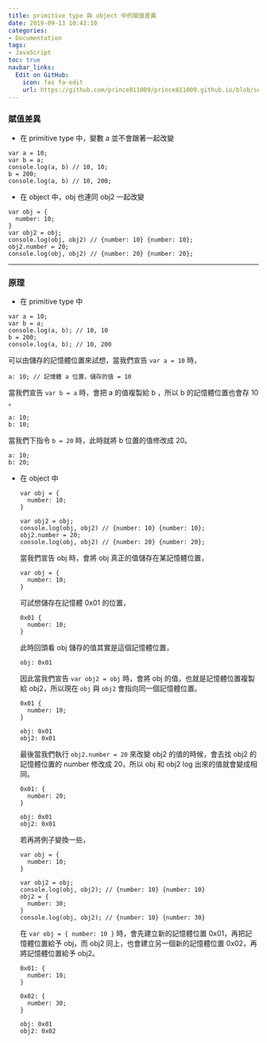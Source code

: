 ```yaml
---
title: primitive type 與 object 中的賦值差異
date: 2019-09-13 10:43:10
categories:
- Documentation
tags:
- JavaScript
toc: true
navbar_links:
  Edit on GitHub:
    icon: fas fa-edit
    url: https://github.com/prince811009/prince811009.github.io/blob/source/blog/source/_posts/primitive%20type%20%E8%88%87%20object%20%E4%B8%AD%E7%9A%84%E8%B3%A6%E5%80%BC%E5%B7%AE%E7%95%B0.md
---
```


### 賦值差異
 - 在 primitive type 中，變數 a 並不會跟著一起改變

  ```
  var a = 10;
  var b = a;
  console.log(a, b) // 10, 10;
  b = 200;
  console.log(a, b) // 10, 200;
  ```  

 - 在 object 中，obj 也連同 obj2 一起改變

  ```
  var obj = {
    number: 10;
  }
  var obj2 = obj;
  console.log(obj, obj2) // {number: 10} {number: 10};
  obj2.number = 20;
  console.log(obj, obj2) // {number: 20} {number: 20};
  ```

<!-- more -->

---
### 原理
 - 在 primitive type 中

  ```
  var a = 10;
  var b = a;
  console.log(a, b); // 10, 10
  b = 200;
  console.log(a, b); // 10, 200
  ```  

  可以由儲存的記憶體位置來試想，當我們宣告  `var a = 10` 時，

  ```
  a: 10; // 記憶體 a 位置，儲存的值 = 10
  ```

  當我們宣告 `var b = a` 時，會把 a 的值複製給 b ，所以 b 的記憶體位置也會存 10 。

  ```
  a: 10;
  b: 10;
  ```

  當我們下指令 `b = 20` 時，此時就將 b 位置的值修改成 20。

  ```
  a: 10;
  b: 20;
  ```

- 在 object 中

  ```
  var obj = {
    number: 10;
  }

  var obj2 = obj;
  console.log(obj, obj2) // {number: 10} {number: 10};
  obj2.number = 20;
  console.log(obj, obj2) // {number: 20} {number: 20};
  ```

  當我們宣告 obj 時，會將 obj 真正的值儲存在某記憶體位置，

  ```
  var obj = {
    number: 10;
  }
  ```

  可試想儲存在記憶體 0x01 的位置，

  ```
  0x01 {
    number: 10;
  }
  ```

  此時回頭看 obj 儲存的值其實是這個記憶體位置，

  ```
  obj: 0x01
  ```

  因此當我們宣告 `var obj2 = obj` 時，會將 obj 的值，也就是記憶體位置複製給 obj2，所以現在 `obj` 與 `obj2` 會指向同一個記憶體位置。
  
  ```
  0x01 {
    number: 10;
  }

  obj: 0x01
  obj2: 0x01
  ```

  最後當我們執行 `obj2.number = 20` 來改變 obj2 的值的時候，會去找 obj2 的記憶體位置的 number 修改成 20，所以 obj 和 obj2 log 出來的值就會變成相同。
  
  ```
  0x01: {
    number: 20;
  }

  obj: 0x01
  obj2: 0x01
  ``` 

  若再將例子變換一些，
  
  ```
  var obj = {
    number: 10;
  }

  var obj2 = obj;
  console.log(obj, obj2); // {number: 10} {number: 10}
  obj2 = {
    number: 30;
  }
  console.log(obj, obj2); // {number: 10} {number: 30}
  ```

  在 `var obj = { number: 10 }` 時，會先建立新的記憶體位置 0x01，再把記憶體位置給予 obj，而 obj2 同上，也會建立另一個新的記憶體位置 0x02，再將記憶體位置給予 obj2。

  ```
  0x01: {
    number: 10;
  }

  0x02: {
    number: 30;
  }

  obj: 0x01
  obj2: 0x02
  ```